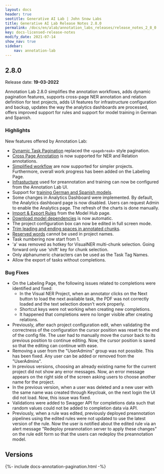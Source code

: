 ```yaml
---
layout: docs
header: true
seotitle: Generative AI Lab | John Snow Labs
title: Generative AI Lab Release Notes 2.8.0
permalink: /docs/en/alab/annotation_labs_releases/release_notes_2_8_0
key: docs-licensed-release-notes
modify_date: 2021-07-14
show_nav: true
sidebar:
    nav: annotation-lab
---
```


<div class="h3-box" markdown="1">

## 2.8.0

Release date: **19-03-2022**

Annotation Lab 2.8.0 simplifies the annotation workflows, adds dynamic pagination features, supports cross-page NER annotation and relation definition for text projects, adds UI features for infrastructure configuration and backup, updates the way the analytics dashboards are processed, offers improved support for rules and support for model training in German and Spanish.

### Highlights

New features offered by Annotation Lab:
- [Dynamic Task Pagination](/docs/en/alab/import#dynamic-task-pagination) replaced the `<pagebreak>` style pagination. 
- [Cross Page Annotation](/docs/en/alab/annotation#cross-page-annotation) is now supported for NER and Relation annotations. 
- [Simplified workflow](/docs/en/alab/annotation#simplified-workflow) are now supported for simpler projects. Furthermore, overall work progress has been added on the Labeling Page. 
- [Infrastucture](/docs/en/alab/infrastructure) used for preannotation and training can now be configured from the Annotation Lab UI.
- Support for [training German and Spanish models](/docs/en/alab/active_learning#train-german-and-spanish-models). 
- Some changes in Analytics Dashboard were implemented. By default, the Analytics dashboard page is now disabled. Users can request Admin to enable the Analytics page. The refresh of the charts is done manually.
- [Import & Export Rules](/docs/en/alab/models_hub#import-and-export-rules) from the Model Hub page.
- [Download model dependencies](/docs/en/alab/models_hub#download-of-model-dependencies) is now automatic. 
- The project configuration box can now be edited in full screen mode. 
- [Trim leading and ending spaces in annotated chunks](/docs/en/alab/annotation#trim-leading-and-ending-spaces-in-annotated-chunks).
- [Reserved words](/docs/en/alab/project_creation#reserved-words-cannot-be-used-in-project-names) cannot be used in project names.
- Task numbering now start from 1.
- 'a' was removed as hotkey for VisualNER multi-chunk selection. Going forward only use 'shift' key for chunk selection. 
- Only alphanumeric characters can be used as the Task Tag Names.
- Allow the export of tasks without completions. 

### Bug Fixes

- On the Labeling Page, the following issues related to completions were identified and fixed:
  - In the Visual NER Project, when an annotator clicks on the Next button to load the next available task, the PDF was not correctly loaded and the text selection doesn't work properly. 
  - Shortcut keys were not working when creating new completions.
  - It happened that completions were no longer visible after creating relations. 
- Previously, after each project configuration edit, when validating the correctness of the configuration the cursor position was reset to the end of the config file. The user had to manually move the cursor back to its previous position to continue editing. Now, the cursor position is saved so that the editing can continue with ease.
- Removing a user from the "UserAdmins" group was not possible. This has been fixed. Any user can be added or removed from the "UserAdmins". 
- In previous versions, choosing an already existing name for the current project did not show any error messages. Now, an error message appears on the right side of the screen asking users to choose another name for the project.
- In the previous version, when a user was deleted and a new user with the same name was created through Keycloak, on the next login the UI did not load. Now, this issue was fixed. 
- Validations were added to Swagger API for completions data such that random values could not be added to completion data via API.
- Previously, when a rule was edited, previously deployed preannotation pipelines using the edited rules were not updated to use the latest version of the rule. Now the user is notified about the edited rule via an alert message "Redeploy preannotation server to apply these changes" on the rule edit form so that the users can redeploy the preannotation model. 

</div><div class="prev_ver h3-box" markdown="1">

## Versions

</div>

{%- include docs-annotation-pagination.html -%}